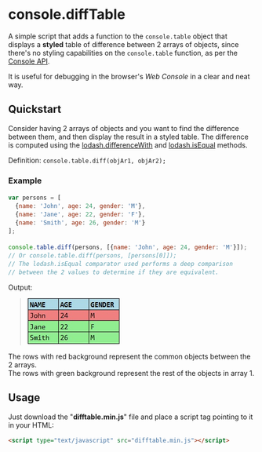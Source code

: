 # console.diffTable
A simple script that adds a function to the `console.table` object that displays a **styled** table of difference between 2 arrays of objects, since there's no styling capabilities on the `console.table` function, as per the [Console API](https://developer.mozilla.org/en-US/docs/Web/API/Console).  
  
  It is useful for debugging in the browser's _Web Console_ in a clear and neat way. 

## Quickstart
Consider having 2 arrays of objects and you want to find the difference between them, and then display the result in a styled table. The difference is computed using the [lodash.differenceWith](https://lodash.com/docs/4.17.4#differenceWith) and [lodash.isEqual](https://lodash.com/docs/4.17.4#isEqual) methods.  
  
  Definition: `console.table.diff(objAr1, objAr2);`

### Example
```javascript
var persons = [
  {name: 'John', age: 24, gender: 'M'},
  {name: 'Jane', age: 22, gender: 'F'},
  {name: 'Smith', age: 26, gender: 'M'}
];

console.table.diff(persons, [{name: 'John', age: 24, gender: 'M'}]);
// Or console.table.diff(persons, [persons[0]]);
// The lodash.isEqual comparator used performs a deep comparison 
// between the 2 values to determine if they are equivalent.
```
Output: <br/>
> ![Output table.](/images/table1.jpg?raw=true)

The rows with red background represent the common objects between the 2 arrays.  
The rows with green background represent the rest of the objects in array 1.

## Usage
Just download the "**difftable.min.js**" file and place a script tag pointing to it in your HTML:
```html
<script type="text/javascript" src="difftable.min.js"></script>
```
